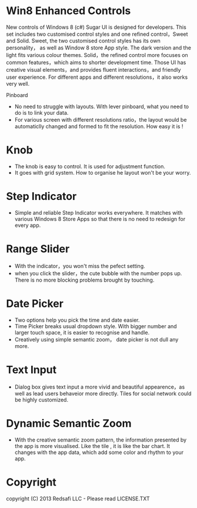Win8 Enhanced Controls
============

New controls of Windows 8 (c#)
Sugar UI is designed for developers. This set includes two customised control styles and one refined control，Sweet and Solid. Sweet, the two customised control styles has its own personality， as well as Window 8 store App style. The dark version and the light fits various colour themes. Solid，the refined control more focuses on common features，which aims to shorter development time.  Those UI has creative visual elements，and provides fluent interactions，and friendly user experience. For different apps and different resolutions，it also works very well.



Pinboard

 * No need to struggle with layouts. With lever pinboard, what you need to do is to link your data.
 * For various screen with different resolutions ratio，the layout would be automaticlly changed and formed to fit the resolution. How easy it is !


Knob
=====
 * The knob is easy to control. It is used for adjustment function.
 * It goes with grid system. How to organise he layout won't be your worry.


Step Indicator
=====
 * Simple and reliable Step Indicator works everywhere. It matches with various Windows 8 Store Apps so that there is no need to redesign for every app.



Range Slider
=====
 * With the indicator，you won't miss the pefect setting.
 * when you click the slider，the cute bubble with the number pops up. There is no more blocking problems brought by touching.



Date Picker
=====
 * Two options help you pick the time and date easier.
 * Time Picker breaks usual dropdown style. With bigger number and larger touch space, it is easier to recognise and handle.
 * Creatively using simple semantic zoom， date picker is not dull any more.



Text Input
=====
 * Dialog box gives text input a more vivid and beautiful appearence，as well as lead users behaveior more directly. Tiles for social network could be highly customized.



Dynamic Semantic Zoom
=====
 * With the creative semantic zoom pattern, the information presented by the app is more visualised. Like the tile , it is like the bar chart. It changes with the app data, which add some color and rhythm to your app.



Copyright
=====

copyright (C) 2013 Redsafi LLC - Please read LICENSE.TXT



